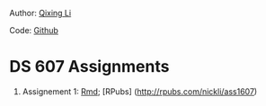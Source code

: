 
Author: [Qixing Li](https://qixing810.github.io/)

Code: [Github](https://github.com/qixing810/CUNYSPS-DataScience/tree/master/DS607) 


# DS 607 Assignments
1. Assignement 1: [Rmd](https://github.com/qixing810/CUNYSPS-DataScience/blob/master/DS607/Assignment1.Rmd); [RPubs] (http://rpubs.com/nickli/ass1607)